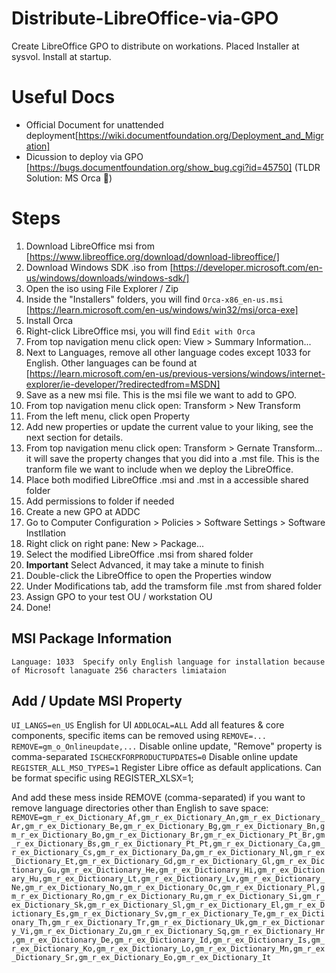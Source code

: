 # Distribute-LibreOffice-via-GPO
Create LibreOffice GPO to distribute on workations. Placed Installer at sysvol. Install at startup.

# Useful Docs
- Official Document for unattended deployment[https://wiki.documentfoundation.org/Deployment_and_Migration]
- Dicussion to deploy via GPO [https://bugs.documentfoundation.org/show_bug.cgi?id=45750] (TLDR Solution: MS Orca 🐳)

# Steps
1. Download LibreOffice msi from [https://www.libreoffice.org/download/download-libreoffice/]
2. Download Windows SDK .iso from [https://developer.microsoft.com/en-us/windows/downloads/windows-sdk/]
3. Open the iso using File Explorer / Zip
4. Inside the "Installers" folders, you will find `Orca-x86_en-us.msi` [https://learn.microsoft.com/en-us/windows/win32/msi/orca-exe]
5. Install Orca
6. Right-click LibreOffice msi, you will find `Edit with Orca`
7. From top navigation menu click open: View > Summary Information...
8. Next to Languages, remove all other language codes except 1033 for English. Other languages can be found at [https://learn.microsoft.com/en-us/previous-versions/windows/internet-explorer/ie-developer/?redirectedfrom=MSDN]
9. Save as a new msi file. This is the msi file we want to add to GPO.
10. From top navigation menu click open: Transform > New Transform 
11. From the left menu, click open Property
12. Add new properties or update the current value to your liking, see the next section for details. 
13. From top navigation menu click open: Transform > Gernate Transform... it will save the property changes that you did into a .mst file. This is the tranform file we want to include when we deploy the LibreOffice.
14. Place both modified LibreOffice .msi and .mst in a accessible shared folder
15. Add permissions to folder if needed 
16. Create a new GPO at ADDC
17. Go to Computer Configuration > Policies > Software Settings > Software Instllation
18. Right click on right pane: New > Package...
19. Select the modified LibreOffice .msi from shared folder
20. **Important** Select Advanced, it may take a minute to finish
21. Double-click the LibreOffice to open the Properties window
22. Under Modifications tab, add the tramsform file .mst from shared folder
23. Assign GPO to your test OU / workstation OU
24. Done!

## MSI Package Information
	Language: 1033	Specify only English language for installation because of Microsoft lanaguate 256 characters limiataion

## Add / Update MSI Property
`UI_LANGS=en_US`	English for UI
`ADDLOCAL=ALL`	Add all features & core components, specific items can be removed using `REMOVE=...`
`REMOVE=gm_o_Onlineupdate,...`	Disable online update, "Remove" property is comma-separated
`ISCHECKFORPRODUCTUPDATES=0`	Disable online update
`REGISTER_ALL_MSO_TYPES=1`	Register Libre office as default applications. Can be format specific using REGISTER_XLSX=1;
		
	
And add these mess inside REMOVE (comma-separated) if you want to remove language directories other than English to save space:
`REMOVE=gm_r_ex_Dictionary_Af,gm_r_ex_Dictionary_An,gm_r_ex_Dictionary_Ar,gm_r_ex_Dictionary_Be,gm_r_ex_Dictionary_Bg,gm_r_ex_Dictionary_Bn,gm_r_ex_Dictionary_Bo,gm_r_ex_Dictionary_Br,gm_r_ex_Dictionary_Pt_Br,gm_r_ex_Dictionary_Bs,gm_r_ex_Dictionary_Pt_Pt,gm_r_ex_Dictionary_Ca,gm_r_ex_Dictionary_Cs,gm_r_ex_Dictionary_Da,gm_r_ex_Dictionary_Nl,gm_r_ex_Dictionary_Et,gm_r_ex_Dictionary_Gd,gm_r_ex_Dictionary_Gl,gm_r_ex_Dictionary_Gu,gm_r_ex_Dictionary_He,gm_r_ex_Dictionary_Hi,gm_r_ex_Dictionary_Hu,gm_r_ex_Dictionary_Lt,gm_r_ex_Dictionary_Lv,gm_r_ex_Dictionary_Ne,gm_r_ex_Dictionary_No,gm_r_ex_Dictionary_Oc,gm_r_ex_Dictionary_Pl,gm_r_ex_Dictionary_Ro,gm_r_ex_Dictionary_Ru,gm_r_ex_Dictionary_Si,gm_r_ex_Dictionary_Sk,gm_r_ex_Dictionary_Sl,gm_r_ex_Dictionary_El,gm_r_ex_Dictionary_Es,gm_r_ex_Dictionary_Sv,gm_r_ex_Dictionary_Te,gm_r_ex_Dictionary_Th,gm_r_ex_Dictionary_Tr,gm_r_ex_Dictionary_Uk,gm_r_ex_Dictionary_Vi,gm_r_ex_Dictionary_Zu,gm_r_ex_Dictionary_Sq,gm_r_ex_Dictionary_Hr,gm_r_ex_Dictionary_De,gm_r_ex_Dictionary_Id,gm_r_ex_Dictionary_Is,gm_r_ex_Dictionary_Ko,gm_r_ex_Dictionary_Lo,gm_r_ex_Dictionary_Mn,gm_r_ex_Dictionary_Sr,gm_r_ex_Dictionary_Eo,gm_r_ex_Dictionary_It`
